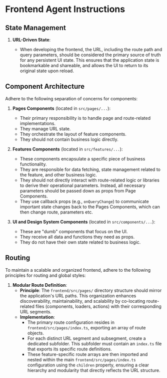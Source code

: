 # Frontend Agent Instructions

## State Management

1.  **URL-Driven State**:

    - When developing the frontend, the URL, including the route path and query parameters, should be considered the primary source of truth for any persistent UI state. This ensures that the application state is bookmarkable and shareable, and allows the UI to return to its original state upon reload.

## Component Architecture

Adhere to the following separation of concerns for components:

1.  **Pages Components** (located in `src/pages/...`):

    - Their primary responsibility is to handle page and route-related implementations.
    - They manage URL state.
    - They orchestrate the layout of feature components.
    - They should not contain business logic directly.

2.  **Features Components** (located in `src/features/...`):

    - These components encapsulate a specific piece of business functionality.
    - They are responsible for data fetching, state management related to the feature, and other business logic.
    - They should not directly interact with route-related logic or libraries to derive their operational parameters. Instead, all necessary parameters should be passed down as props from Page Components.
    - They use callback props (e.g., `onQueryChange`) to communicate important state changes back to the Pages Components, which can then change route, parameters etc.

3.  **UI and Design System Components** (located in `src/components/...`):
    - These are "dumb" components that focus on the UI.
    - They receive all data and functions they need as props.
    - They do not have their own state related to business logic.

## Routing

To maintain a scalable and organized frontend, adhere to the following principles for routing and global styles:

1.  **Modular Route Definition**:
    - **Principle**: The `frontend/src/pages/` directory structure should mirror the application's URL paths. This organization enhances discoverability, maintainability, and scalability by co-locating route-related files (components, loaders, actions) with their corresponding URL segments.
    - **Implementation**:
      - The primary route configuration resides in `frontend/src/pages/index.ts`, exporting an array of route objects.
      - For each distinct URL segment and subsegment, create a dedicated subfolder. This subfolder must contain an `index.ts` file that exports its specific route definitions.
      - These feature-specific route arrays are then imported and nested within the main `frontend/src/pages/index.ts` configuration using the `children` property, ensuring a clear hierarchy and modularity that directly reflects the URL structure.
